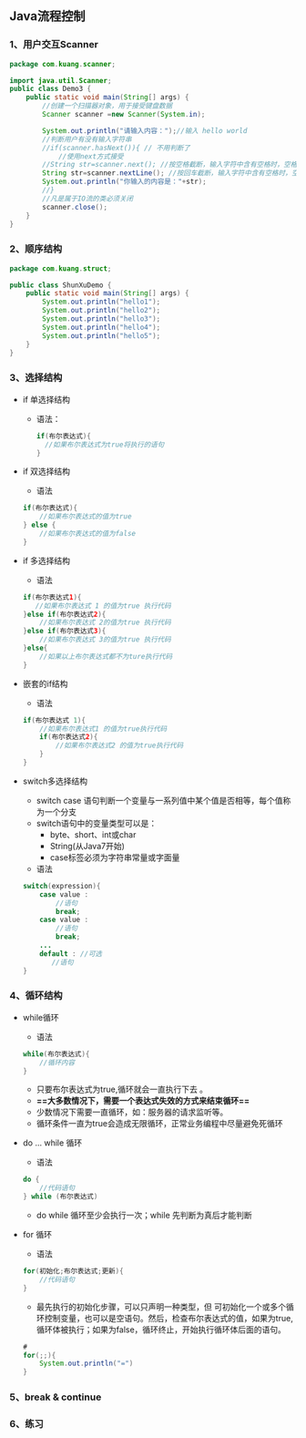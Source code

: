 ## Java流程控制

### 1、用户交互Scanner

```java
package com.kuang.scanner;

import java.util.Scanner;
public class Demo3 {
    public static void main(String[] args) {
        //创建一个扫描器对象，用于接受键盘数据
        Scanner scanner =new Scanner(System.in);

        System.out.println("请输入内容：");//输入 hello world
        //判断用户有没有输入字符串
        //if(scanner.hasNext()){ // 不用判断了
            //使用next方式接受
        //String str=scanner.next(); //按空格截断，输入字符中含有空格时，空格后面的字符不显示
        String str=scanner.nextLine(); //按回车截断，输入字符中含有空格时，空格后面的字符不显示
        System.out.println("你输入的内容是："+str);
        //}
        //凡是属于IO流的类必须关闭
        scanner.close();
    }
}

```



### 2、顺序结构

```java
package com.kuang.struct;

public class ShunXuDemo {
    public static void main(String[] args) {
        System.out.println("hello1");
        System.out.println("hello2");
        System.out.println("hello3");
        System.out.println("hello4");
        System.out.println("hello5");
    }
}

```



### 3、选择结构

- if 单选择结构

  - 语法：

    ```java
    if(布尔表达式){
      //如果布尔表达式为true将执行的语句
    }
    ```

- if 双选择结构

  - 语法

  ```java
  if(布尔表达式){
      //如果布尔表达式的值为true
  } else {
      //如果布尔表达式的值为false
  }
  ```

- if 多选择结构

  - 语法

  ```java
  if(布尔表达式1){
     //如果布尔表达式 1 的值为true 执行代码 
  }else if(布尔表达式2){
      //如果布尔表达式 2的值为true 执行代码
  }else if(布尔表达式3){
      //如果布尔表达式 3的值为true 执行代码
  }else{
      //如果以上布尔表达式都不为ture执行代码
  }
  ```

- 嵌套的if结构

  - 语法

  ```java
  if(布尔表达式 1){
      //如果布尔表达式1 的值为true执行代码
      if(布尔表达式2){
          //如果布尔表达式2 的值为true执行代码
      }
  }
  ```

  

- switch多选择结构

  - switch case 语句判断一个变量与一系列值中某个值是否相等，每个值称为一个分支
  - switch语句中的变量类型可以是：
    - byte、short、int或char
    - String(从Java7开始)
    - case标签必须为字符串常量或字面量
  - 语法

  ```java
  switch(expression){
      case value :
          //语句
          break;
      case value :
          //语句
          break;
      ...
      default : //可选
         //语句
  }
  ```

### 4、循环结构

- while循环

  - 语法

  ```java
  while(布尔表达式){
      //循环内容
  }
  ```

  - 只要布尔表达式为true,循环就会一直执行下去 。
  - **==大多数情况下，需要一个表达式失效的方式来结束循环==**
  - 少数情况下需要一直循环，如：服务器的请求监听等。
  - 循环条件一直为true会造成无限循环，正常业务编程中尽量避免死循环

- do ... while 循环

  - 语法

  ```java
  do {
      //代码语句
  } while (布尔表达式)
  ```

  - do while 循环至少会执行一次；while 先判断为真后才能判断

- for 循环

  - 语法

  ```java
  for(初始化;布尔表达式;更新){
      //代码语句
  }
  ```

  - 最先执行的初始化步骤，可以只声明一种类型，但 可初始化一个或多个循环控制变量，也可以是空语句。然后，检查布尔表达式的值，如果为true,循环体被执行；如果为false，循环终止，开始执行循环体后面的语句。

  ```java
  # 
  for(;;){
      System.out.println("=")
  }
  ```

  

### 5、break & continue

### 6、练习